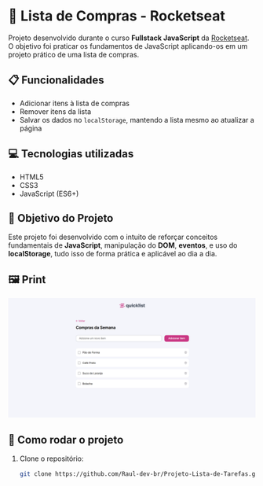 # 🛒 Lista de Compras - Rocketseat

Projeto desenvolvido durante o curso **Fullstack JavaScript** da [Rocketseat](https://rocketseat.com.br).  
O objetivo foi praticar os fundamentos de JavaScript aplicando-os em um projeto prático de uma lista de compras.

## 📋 Funcionalidades

- Adicionar itens à lista de compras
- Remover itens da lista
- Salvar os dados no `localStorage`, mantendo a lista mesmo ao atualizar a página

## 💻 Tecnologias utilizadas

- HTML5
- CSS3
- JavaScript (ES6+)

## 🎯 Objetivo do Projeto

Este projeto foi desenvolvido com o intuito de reforçar conceitos fundamentais de **JavaScript**, manipulação do **DOM**, **eventos**, e uso do **localStorage**, tudo isso de forma prática e aplicável ao dia a dia.

## 🖼️ Print

![Print 1](./assets/design/design-tela-desktop.png)

## 🚀 Como rodar o projeto

1. Clone o repositório:
   ```bash
   git clone https://github.com/Raul-dev-br/Projeto-Lista-de-Tarefas.git
